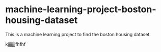 # machine-learning-project-boston-housing-dataset
 This is a machine learning project to find the boston housing dataset 
 
 
 
kjjjjjjjfhfhf
